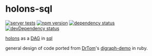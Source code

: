 # holons-sql

[![server tests](https://travis-ci.org/holonomy/holons-sql.png)](https://travis-ci.org/holonomy/holons-sql)
[![npm version](https://badge.fury.io/js/holons-sql.png)](https://npmjs.org/package/holons-sql)
[![dependency status](https://david-dm.org/holonomy/holons-sql.png)](https://david-dm.org/holonomy/holons-sql)
[![devDependency status](https://david-dm.org/holonomy/holons-sql/dev-status.png)](https://david-dm.org/holonomy/holons-sql#info=devDependencies)

[holons](http://en.wikipedia.org/wiki/Holon_%28philosophy%29) as a [DAG](http://en.wikipedia.org/wiki/Directed_acyclic_graph) in [sql](http://bookshelfjs.org/)

general design of code ported from [DrTom](https://github.com/DrTom)'s [digraph-demo](https://github.com/DrTom/digraph-demo) in ruby.
